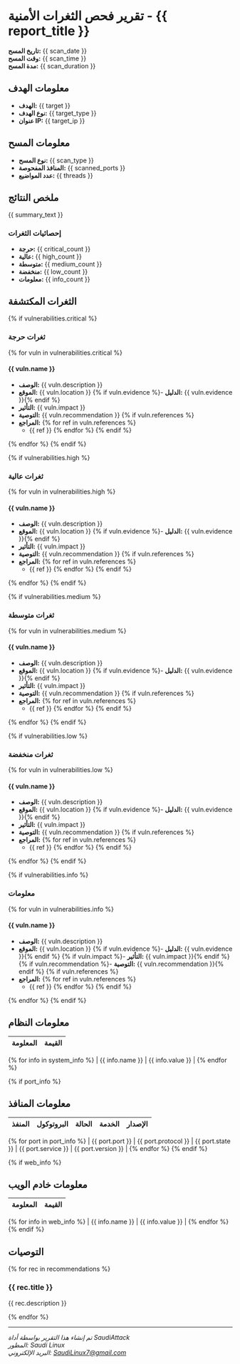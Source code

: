 # تقرير فحص الثغرات الأمنية - {{ report_title }}

**تاريخ المسح:** {{ scan_date }}  
**وقت المسح:** {{ scan_time }}  
**مدة المسح:** {{ scan_duration }}  

## معلومات الهدف

- **الهدف:** {{ target }}
- **نوع الهدف:** {{ target_type }}
- **عنوان IP:** {{ target_ip }}

## معلومات المسح

- **نوع المسح:** {{ scan_type }}
- **المنافذ المفحوصة:** {{ scanned_ports }}
- **عدد المواضيع:** {{ threads }}

## ملخص النتائج

{{ summary_text }}

### إحصائيات الثغرات

- **حرجة:** {{ critical_count }}
- **عالية:** {{ high_count }}
- **متوسطة:** {{ medium_count }}
- **منخفضة:** {{ low_count }}
- **معلومات:** {{ info_count }}

## الثغرات المكتشفة

{% if vulnerabilities.critical %}
### ثغرات حرجة

{% for vuln in vulnerabilities.critical %}
#### {{ vuln.name }}

- **الوصف:** {{ vuln.description }}
- **الموقع:** {{ vuln.location }}
{% if vuln.evidence %}- **الدليل:** {{ vuln.evidence }}{% endif %}
- **التأثير:** {{ vuln.impact }}
- **التوصية:** {{ vuln.recommendation }}
{% if vuln.references %}
- **المراجع:**
{% for ref in vuln.references %}
  - {{ ref }}
{% endfor %}
{% endif %}

{% endfor %}
{% endif %}

{% if vulnerabilities.high %}
### ثغرات عالية

{% for vuln in vulnerabilities.high %}
#### {{ vuln.name }}

- **الوصف:** {{ vuln.description }}
- **الموقع:** {{ vuln.location }}
{% if vuln.evidence %}- **الدليل:** {{ vuln.evidence }}{% endif %}
- **التأثير:** {{ vuln.impact }}
- **التوصية:** {{ vuln.recommendation }}
{% if vuln.references %}
- **المراجع:**
{% for ref in vuln.references %}
  - {{ ref }}
{% endfor %}
{% endif %}

{% endfor %}
{% endif %}

{% if vulnerabilities.medium %}
### ثغرات متوسطة

{% for vuln in vulnerabilities.medium %}
#### {{ vuln.name }}

- **الوصف:** {{ vuln.description }}
- **الموقع:** {{ vuln.location }}
{% if vuln.evidence %}- **الدليل:** {{ vuln.evidence }}{% endif %}
- **التأثير:** {{ vuln.impact }}
- **التوصية:** {{ vuln.recommendation }}
{% if vuln.references %}
- **المراجع:**
{% for ref in vuln.references %}
  - {{ ref }}
{% endfor %}
{% endif %}

{% endfor %}
{% endif %}

{% if vulnerabilities.low %}
### ثغرات منخفضة

{% for vuln in vulnerabilities.low %}
#### {{ vuln.name }}

- **الوصف:** {{ vuln.description }}
- **الموقع:** {{ vuln.location }}
{% if vuln.evidence %}- **الدليل:** {{ vuln.evidence }}{% endif %}
- **التأثير:** {{ vuln.impact }}
- **التوصية:** {{ vuln.recommendation }}
{% if vuln.references %}
- **المراجع:**
{% for ref in vuln.references %}
  - {{ ref }}
{% endfor %}
{% endif %}

{% endfor %}
{% endif %}

{% if vulnerabilities.info %}
### معلومات

{% for vuln in vulnerabilities.info %}
#### {{ vuln.name }}

- **الوصف:** {{ vuln.description }}
- **الموقع:** {{ vuln.location }}
{% if vuln.evidence %}- **الدليل:** {{ vuln.evidence }}{% endif %}
{% if vuln.impact %}- **التأثير:** {{ vuln.impact }}{% endif %}
{% if vuln.recommendation %}- **التوصية:** {{ vuln.recommendation }}{% endif %}
{% if vuln.references %}
- **المراجع:**
{% for ref in vuln.references %}
  - {{ ref }}
{% endfor %}
{% endif %}

{% endfor %}
{% endif %}

## معلومات النظام

| المعلومة | القيمة |
|----------|--------|
{% for info in system_info %}
| {{ info.name }} | {{ info.value }} |
{% endfor %}

{% if port_info %}
## معلومات المنافذ

| المنفذ | البروتوكول | الحالة | الخدمة | الإصدار |
|--------|------------|--------|---------|----------|
{% for port in port_info %}
| {{ port.port }} | {{ port.protocol }} | {{ port.state }} | {{ port.service }} | {{ port.version }} |
{% endfor %}
{% endif %}

{% if web_info %}
## معلومات خادم الويب

| المعلومة | القيمة |
|----------|--------|
{% for info in web_info %}
| {{ info.name }} | {{ info.value }} |
{% endfor %}
{% endif %}

## التوصيات

{% for rec in recommendations %}
### {{ rec.title }}

{{ rec.description }}

{% endfor %}

---

*تم إنشاء هذا التقرير بواسطة أداة SaudiAttack*  
*المطور: Saudi Linux*  
*البريد الإلكتروني: SaudiLinux7@gmail.com*